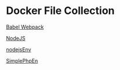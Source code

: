 # Docker File Collection

[Babel Webpack](https://github.com/melissakipp/docker-files/tree/main/js-babel-webpack)

[NodeJS](https://github.com/melissakipp/docker-files/tree/main/nodejs-express)

[nodejsEnv](https://github.com/melissakipp/docker-files/tree/main/nodejsEnv)

[SimplePhpEn](https://github.com/melissakipp/docker-files/tree/main/simplePhpEnv)
